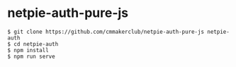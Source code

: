 # netpie-auth-pure-js

    $ git clone https://github.com/cmmakerclub/netpie-auth-pure-js netpie-auth
    $ cd netpie-auth
    $ npm install
    $ npm run serve
